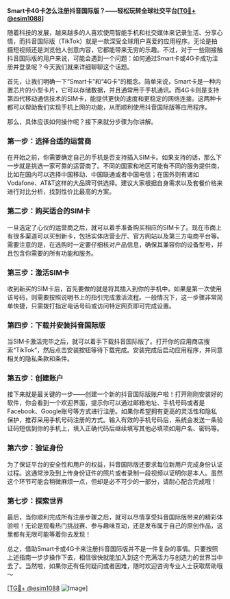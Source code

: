 **Smart卡4G卡怎么注册抖音国际版？——轻松玩转全球社交平台[[TG💪+ @esim1088](https://t.me/s/esim1088)]**

随着科技的发展，越来越多的人喜欢使用智能手机和社交媒体来记录生活、分享心情，而抖音国际版（TikTok）就是一款深受全球用户喜爱的应用程序。无论是拍摄短视频还是浏览他人创意内容，它都能带来无穷的乐趣。不过，对于一些刚接触抖音国际版的用户来说，可能会遇到一个问题：如何通过Smart卡或4G卡成功注册并登录呢？今天我们就来详细聊聊这个话题。

首先，让我们明确一下“Smart卡”和“4G卡”的概念。简单来说，Smart卡是一种内置芯片的小型卡片，它可以存储数据，并且通常用于手机通讯。而4G卡则是支持第四代移动通信技术的SIM卡，能提供更快的速度和更稳定的网络连接。这两种卡都可以帮助我们实现手机上网的功能，从而顺利使用抖音国际版等应用程序。

那么，具体应该如何操作呢？接下来就分步骤为你讲解。

### 第一步：选择合适的运营商

在开始之前，你需要确定自己的手机是否支持插入SIM卡。如果支持的话，那么下一步就是挑选一家可靠的运营商了。不同的国家和地区可能有不同的服务提供商，比如在国内可以选择中国移动、中国联通或者中国电信；在国外则有诸如Vodafone、AT&T这样的大品牌可供选择。建议大家根据自身需求以及套餐价格来进行对比分析，找到性价比最高的方案。

### 第二步：购买适合的SIM卡

一旦选定了心仪的运营商之后，就可以着手准备购买相应的SIM卡了。现在市面上有很多渠道可以买到新卡，包括实体店营业厅、官方网站以及第三方电商平台等。需要注意的是，在选购时一定要仔细核对产品信息，确保其兼容你的设备型号，并且包含你需要的所有功能和服务。

### 第三步：激活SIM卡

收到新买的SIM卡后，首先要做的就是将其插入到你的手机中。如果是第一次使用该号码，则需要按照说明书上的指引完成激活流程。一般情况下，这一步骤非常简单快捷，只需拨打指定电话号码或访问特定网页即可完成设置。

### 第四步：下载并安装抖音国际版

当SIM卡激活完毕之后，就可以着手下载抖音国际版了。打开你的应用商店搜索“TikTok”，然后点击安装按钮等待下载完成。安装完成后启动应用程序，并同意相关的隐私条款和条件。

### 第五步：创建账户

接下来就是最关键的一步——创建一个新的抖音国际版账户啦！打开刚刚安装好的软件，你会看到一个欢迎界面，提示你可以通过邮箱地址、手机号码或者是Facebook、Google账号等方式进行注册。如果你希望拥有更高的灵活性和隐私保护，推荐采用手机号码注册的方式。输入有效的手机号码后，系统会发送一条验证码短信到你的手机上，填入正确代码后继续填写其他必填项如用户名、密码等。

### 第六步：验证身份

为了保证平台的安全性和用户的权益，抖音国际版还要求每位新用户完成身份认证过程。这通常涉及到上传身份证件的照片或者录制一段视频以证明你是本人。虽然这个环节可能会稍微麻烦一点，但却是必不可少的一部分，请耐心配合完成哦！

### 第七步：探索世界

最后，当你顺利完成所有注册步骤之后，就可以尽情享受抖音国际版带来的精彩体验啦！无论是观看热门挑战赛、参与趣味互动，还是发布属于自己的原创作品，这里都有无限可能等着你去发现！

总之，借助Smart卡或4G卡来注册抖音国际版并不是一件复杂的事情。只要按照上述指南一步步操作下去，相信很快就能加入到这个充满活力与创造力的世界当中去了。当然啦，如果你还有任何疑问或者困难，随时欢迎咨询专业人士获取帮助哦～

[[TG💪+ @esim1088](https://t.me/s/esim1088) ![Image](https://i.postimg.cc/4NQfJmqS/Snipaste-2025-05-13-00-14-12.png)]